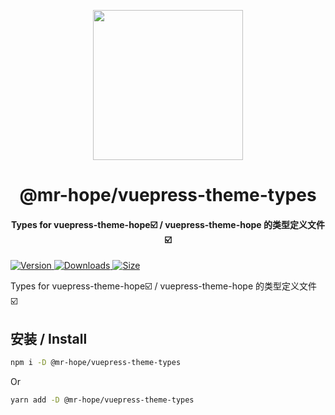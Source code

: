 <!-- markdownlint-disable -->
<p align="center">
  <img width="240" src="https://vuepress-theme.mrhope.site/logo.svg" style="text-align: center;"/>
</p>
<h1 align="center">@mr-hope/vuepress-theme-types</h1>
<h4 align="center">Types for vuepress-theme-hope☑️ / vuepress-theme-hope 的类型定义文件☑️</h4>

[![Version](https://img.shields.io/npm/v/@mr-hope/vuepress-theme-types.svg?style=flat-square&logo=npm) ![Downloads](https://img.shields.io/npm/dm/@mr-hope/vuepress-theme-types.svg?style=flat-square&logo=npm) ![Size](https://img.shields.io/bundlephobia/min/@mr-hope/vuepress-theme-types?style=flat-square&logo=npm)](https://www.npmjs.com/package/@mr-hope/vuepress-theme-types)

<!-- markdownlint-restore -->

Types for vuepress-theme-hope☑️ / vuepress-theme-hope 的类型定义文件 ☑️

## 安装 / Install

```bash
npm i -D @mr-hope/vuepress-theme-types
```

Or

```bash
yarn add -D @mr-hope/vuepress-theme-types
```

